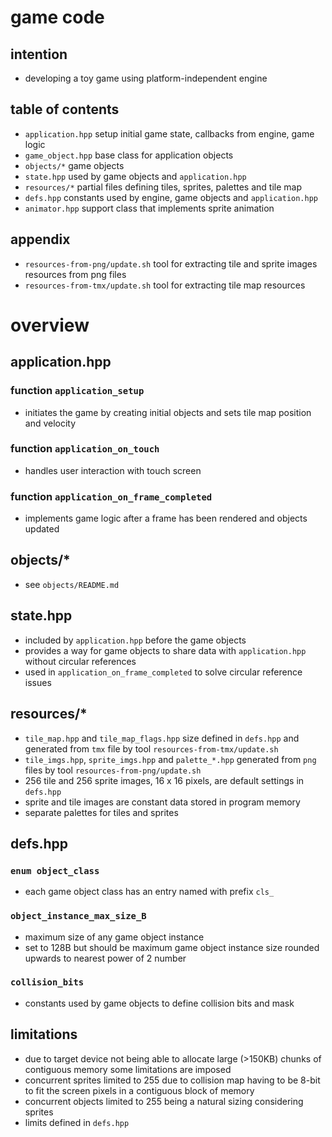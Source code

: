 # game code

## intention
* developing a toy game using platform-independent engine

## table of contents
* `application.hpp` setup initial game state, callbacks from engine, game logic
* `game_object.hpp` base class for application objects
* `objects/*` game objects
* `state.hpp` used by game objects and `application.hpp`
* `resources/*` partial files defining tiles, sprites, palettes and tile map
* `defs.hpp` constants used by engine, game objects and `application.hpp`
* `animator.hpp` support class that implements sprite animation

## appendix
* `resources-from-png/update.sh` tool for extracting tile and sprite images resources from png files
* `resources-from-tmx/update.sh` tool for extracting tile map resources

# overview

## application.hpp
### function `application_setup`
* initiates the game by creating initial objects and sets tile map position and velocity
### function `application_on_touch`
* handles user interaction with touch screen
### function `application_on_frame_completed`
* implements game logic after a frame has been rendered and objects updated

## objects/*
* see `objects/README.md`

## state.hpp
* included by `application.hpp` before the game objects
* provides a way for game objects to share data with `application.hpp` without circular references
* used in `application_on_frame_completed` to solve circular reference issues

## resources/*
* `tile_map.hpp` and `tile_map_flags.hpp` size defined in `defs.hpp` and generated from `tmx` file by tool `resources-from-tmx/update.sh`
* `tile_imgs.hpp`, `sprite_imgs.hpp` and `palette_*.hpp` generated from `png` files by tool `resources-from-png/update.sh`
* 256 tile and 256 sprite images, 16 x 16 pixels, are default settings in `defs.hpp`
* sprite and tile images are constant data stored in program memory
* separate palettes for tiles and sprites

## defs.hpp
### `enum object_class`
* each game object class has an entry named with prefix `cls_`
### `object_instance_max_size_B`
* maximum size of any game object instance
* set to 128B but should be maximum game object instance size rounded upwards to nearest power of 2 number
### `collision_bits`
* constants used by game objects to define collision bits and mask

## limitations
* due to target device not being able to allocate large (>150KB) chunks of contiguous memory some limitations are imposed
* concurrent sprites limited to 255 due to collision map having to be 8-bit to fit the screen pixels in a contiguous block of memory
* concurrent objects limited to 255 being a natural sizing considering sprites
* limits defined in `defs.hpp`
